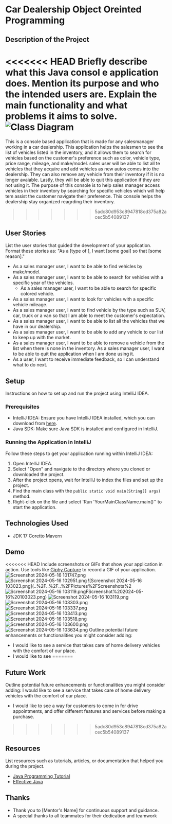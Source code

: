 # Car Dealership Object Oreinted Programming
## Description of the Project
<<<<<<< HEAD
Briefly describe what this Java consol
e application does. Mention its purpose and who the intended users are. Explain the main functionality and what problems it aims to solve.
![Class Diagram](path/to/your/class_diagram.png)
=======
This is a console based application that is made for any salesmanager working in a car dealership. This application helps the salesmen to see the list of vehicles listed in the inventory, and it allows them to search for vehicles based on the customer's preference such as color, vehicle type, price range, mileage, and make/model.  sales user will be able to list all te  vehicles that they acquire and add vehicles as new autos comes into the dealership. They can also remove any vehicle from their inventory if it is no longer avaiable. Lastly, they will be able to quit this application if they are not using it. The purpose of this console is to help sales manager access vehicles in their inventory by searching for specific vehicles which will help tem assist the customer navigate their preference. This console helps the dealership stay organized reagrding their inventory. 

>>>>>>> 5adc80d953c8947818cd375a82acec5b54089137
## User Stories
List the user stories that guided the development of your application. Format these stories as: "As a [type of ], I want [some goal] so that [some reason]."
- As a sales manager user, I want to be able to find vehicles by make/model.
- As a sales manager user, I want to be able to search for vehicles with a specific year of the vehicles.
  - As a sales manager user, I want to be able to search for specific colored vehicle.
- As a sales manager user, I want to look for vehicles with a specific vehicle mileage. 
- As a sales manager user, I want to find vehicle by the type such as SUV, car, truck or a van so that I am able to meet the customer's expectation. 
- As a sales manager user, I want to be able to list all the vehicles that we have in our dealership. 
- As a sales manager user, I want to be able to add any vehicle  to our list to keep up with the market. 
- As a sales manager user, I want to be able to remove a vehicle from the list when there is none in the inventory.
As a sales manager user, I want to be able to quit the application  when I am done using it.
- As a user, I want to receive immediate feedback, so I can understand what to do next.
## Setup
Instructions on how to set up and run the project using IntelliJ IDEA.
### Prerequisites
- IntelliJ IDEA: Ensure you have IntelliJ IDEA installed, which you can download from [here](https://www.jetbrains.com/idea/download/).
- Java SDK: Make sure Java SDK is installed and configured in IntelliJ.
### Running the Application in IntelliJ
Follow these steps to get your application running within IntelliJ IDEA:
1. Open IntelliJ IDEA.
2. Select "Open" and navigate to the directory where you cloned or downloaded the project.
3. After the project opens, wait for IntelliJ to index the files and set up the project.
4. Find the main class with the `public static void main(String[] args)` method.
5. Right-click on the file and select 'Run 'YourMainClassName.main()'' to start the application.
## Technologies Used
- JDK 17 Coretto Mavern
## Demo
<<<<<<< HEAD
Include screenshots or GIFs that show your application in action. Use tools like [Giphy Capture](https://giphy.com/apps/giphycapture) to record a GIF of your application.
![Screenshot 2024-05-16 101747.png](..%2F..%2F..%2FPictures%2FScreenshots%2FScreenshot%202024-05-16%20101747.png)
![Screenshot 2024-05-16 102951.png](..%2F..%2F..%2FPictures%2FScreenshots%2FScreenshot%202024-05-16%20102951.png)
![Screenshot 2024-05-16 103023.png](..%2F..%2F..%2FPictures%2FScreenshots%2![Screenshot 2024-05-16 103119.png](..%2F..%2F..%2FPictures%2FScreenshots%2FScreenshot%202024-05-16%20103119.png)FScreenshot%202024-05-16%20103023.png)
![Screenshot 2024-05-16 103119.png](..%2F..%2F..%2FPictures%2FScreenshots%2FScreenshot%202024-05-16%20103119.png)
![Screenshot 2024-05-16 103303.png](..%2F..%2F..%2FPictures%2FScreenshots%2FScreenshot%202024-05-16%20103303.png)
![Screenshot 2024-05-16 103337.png](..%2F..%2F..%2FPictures%2FScreenshots%2FScreenshot%202024-05-16%20103337.png)
![Screenshot 2024-05-16 103413.png](..%2F..%2F..%2FPictures%2FScreenshots%2FScreenshot%202024-05-16%20103413.png)
![Screenshot 2024-05-16 103518.png](..%2F..%2F..%2FPictures%2FScreenshots%2FScreenshot%202024-05-16%20103518.png)
![Screenshot 2024-05-16 103600.png](..%2F..%2F..%2FPictures%2FScreenshots%2FScreenshot%202024-05-16%20103600.png)
![Screenshot 2024-05-16 103634.png](..%2F..%2F..%2FPictures%2FScreenshots%2FScreenshot%202024-05-16%20103634.png)
Outline potential future enhancements or functionalities you might consider adding:
- I would like to see a service that takes care of home delivery vehicles with the comfort of our place. 
- I would like to see 
=======

## Future Work
Outline potential future enhancements or functionalities you might consider adding:
I would like to see a service that takes care of home delivery vehicles with the comfort of our place. 
- I would like to see a way for customers to come in for drive appointments, and offer different features and services before making a purchase. 
>>>>>>> 5adc80d953c8947818cd375a82acec5b54089137
## Resources
List resources such as tutorials, articles, or documentation that helped you during the project.
- [Java Programming Tutorial](https://www.example.com)
- [Effective Java](https://www.example.com)

## Thanks
- Thank you to [Mentor's Name] for continuous support and guidance.
- A special thanks to all teammates for their dedication and teamwork
